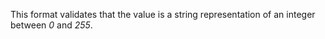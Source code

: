 This format validates that the value is a string representation of an integer between *0* and *255*.

